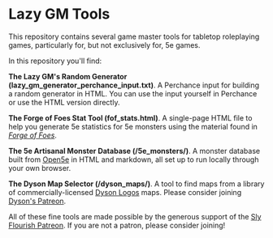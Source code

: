 # Lazy GM Tools

This repository contains several game master tools for tabletop roleplaying games, particularly for, but not exclusively for, 5e games.

In this repository you'll find:

**The Lazy GM's Random Generator (lazy_gm_generator_perchance_input.txt)**. A Perchance input for building a random generator in HTML. You can use the input yourself in Perchance or use the HTML version directly.

**The Forge of Foes Stat Tool (fof_stats.html)**. A single-page HTML file to help you generate 5e statistics for 5e monsters using the material found in *[Forge of Foes](https://shop.slyflourish.com/collections/the-lazy-dungeon-master-series/products/forge-of-foes)*.

**The 5e Artisanal Monster Database (/5e_monsters/)**. A monster database built from [Open5e](https://open5e.com) in HTML and markdown, all set up to run locally through your own browser.

**The Dyson Map Selector (/dyson_maps/)**. A tool to find maps from a library of commercially-licensed [Dyson Logos](https://dysonlogos.blog) maps. Please consider joining [Dyson's Patreon](https://www.patreon.com/dysonlogos/).

All of these fine tools are made possible by the generous support of the [Sly Flourish Patreon](https://www.patreon.com/slyflourish). If you are not a patron, please consider joining!